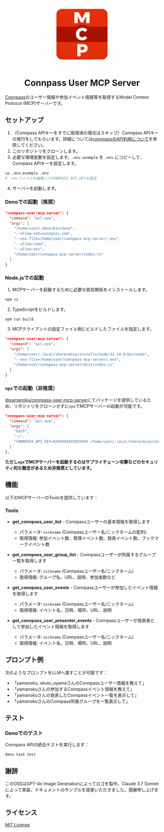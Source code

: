 <p align="center">
  <img src="./logo.png" alt="Connpass User MCP Serverロゴ" width="200" height="200">
</p>

<h1 align="center">Connpass User MCP Server</h1>

[Connpass](https://connpass.com/)のユーザー情報や参加イベント情報等を取得するModel
Context Protocol (MCP)サーバーです。

## セットアップ

1. （Connpass APIキーをすでに取得済の場合はスキップ）Connpass
   APIキーの発行をしてもらいます。詳細については[connpassのAPI利用について](https://help.connpass.com/api/)を参照してください。
2. このリポジトリをクローンします。
3. 必要な環境変数を設定します。`.env.example` を `.env` にコピーして、Connpass
   APIキーを設定します。

```bash
cp .env.example .env
# .envファイルを編集してCONNPASS_API_KEYを設定
```

4. サーバーを起動します。

### Denoでの起動（推奨）

```json
"connpass-user-mcp-server": {
  "command": "wsl.exe",
  "args": [
    "/home/user/.deno/bin/deno",
    "--allow-net=connpass.com",
    "--env-file=/home/user/connpass-mcp-server/.env",
    "--allow-read",
    "--allow-env",
    "/home/user/connpass-mcp-server/index.ts"
  ]
}
```

### Node.jsでの起動

1. MCPサーバーを起動するために必要な依存関係をインストールします。

```bash
npm ci
```

2. TypeScriptをビルドします。

```bash
npm run build
```

3. MCPクライアントの設定ファイル側にビルドしたファイルを指定します。

```json
"connpass-user-mcp-server": {
  "command": "wsl.exe",
  "args": [
    "/home/user/.local/share/mise/installs/node/22.14.0/bin/node",
    "--env-file=/home/user/connpass-mcp-server/.env",
    "/home/user/connpass-mcp-server/dist/index.js"
  ]
}
```

### `npx`での起動（非推奨）

[@yamanoku/connpass-user-mcp-server](https://www.npmjs.com/package/@yamanoku/connpass-user-mcp-server)にてパッケージを提供しているため、リポジトリをクローンせずに`npx`でMCPサーバーの起動が可能です。

```json
"connpass-user-mcp-server": {
  "command": "wsl.exe",
  "args": [
    "bash",
    "-c",
    "CONNPASS_API_KEY=XXXXXXXXXXXXXXXX /home/user/.local/share/mise/installs/node/22.14.0/bin/npx -y @yamanoku/connpass-user-mcp-server",
  ]
},
```

**ただし`npx`でMCPサーバーを起動するのはサプライチェーン攻撃などのセキュリティ的な懸念があるため非推奨としています。**

## 機能

以下のMCPサーバーのToolsを提供しています：

### Tools

- **get_connpass_user_list** - Connpassユーザーの基本情報を取得します
  - パラメータ: `nickname` (Connpassユーザー名/ニックネームの配列)
  - 取得情報:
    参加イベント数、管理イベント数、発表イベント数、ブックマークイベント数

- **get_connpass_user_group_list** -
  Connpassユーザーが所属するグループ一覧を取得します
  - パラメータ: `nickname` (Connpassユーザー名/ニックネーム)
  - 取得情報: グループ名、URL、説明、参加者数など

- **get_connpass_user_events** -
  Connpassユーザーが参加したイベント情報を取得します
  - パラメータ: `nickname` (Connpassユーザー名/ニックネーム)
  - 取得情報: イベント名、日時、場所、URL、説明

- **get_connpass_user_presenter_events** -
  Connpassユーザーが発表者として参加したイベント情報を取得します
  - パラメータ: `nickname` (Connpassユーザー名/ニックネーム)
  - 取得情報: イベント名、日時、場所、URL、説明

## プロンプト例

次のようなプロンプトをLLMへ渡すことが可能です：

- 「yamanoku, okuto_oyamaさんのConnpassユーザー情報を教えて」
- 「yamanokuさんの参加するConnpassイベント情報を教えて」
- 「yamanokuさんの発表したConnpassイベント一覧を表示して」
- 「yamanokuさんのConnpass所属グループを一覧表示して」

## テスト

### Denoでのテスト

Connpass APIの統合テストを実行します：

```bash
deno task test
```

## 謝辞

このOSSはGPT-4o Image Generationによってロゴを製作、Claude 3.7
Sonnetによって実装、ドキュメントのサンプルを提案いただきました。感謝申し上げます。

## ライセンス

[MIT License](./LICENSE)
